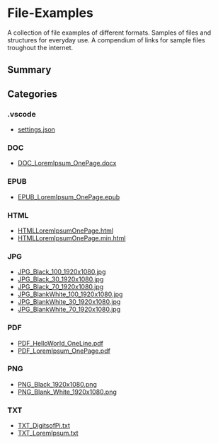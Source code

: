 # File-Examples

A collection of file examples of different formats.
Samples of files and structures for everyday use.
A compendium of links for sample files troughout the internet.


## Summary


## Categories 

### .vscode 
  * [settings.json](<.vscode/settings.json>) 
### DOC 
  * [DOC_LoremIpsum_OnePage.docx](<DOC/DOC_LoremIpsum_OnePage.docx>) 
### EPUB 
  * [EPUB_LoremIpsum_OnePage.epub](<EPUB/EPUB_LoremIpsum_OnePage.epub>) 
### HTML 
  * [HTMLLoremIpsumOnePage.html](<HTML/HTMLLoremIpsumOnePage.html>) 
  * [HTMLLoremIpsumOnePage.min.html](<HTML/HTMLLoremIpsumOnePage.min.html>) 
### JPG 
  * [JPG_Black_100_1920x1080.jpg](<JPG/JPG_Black_100_1920x1080.jpg>) 
  * [JPG_Black_30_1920x1080.jpg](<JPG/JPG_Black_30_1920x1080.jpg>) 
  * [JPG_Black_70_1920x1080.jpg](<JPG/JPG_Black_70_1920x1080.jpg>) 
  * [JPG_BlankWhite_100_1920x1080.jpg](<JPG/JPG_BlankWhite_100_1920x1080.jpg>) 
  * [JPG_BlankWhite_30_1920x1080.jpg](<JPG/JPG_BlankWhite_30_1920x1080.jpg>) 
  * [JPG_BlankWhite_70_1920x1080.jpg](<JPG/JPG_BlankWhite_70_1920x1080.jpg>) 
### PDF 
  * [PDF_HelloWorld_OneLine.pdf](<PDF/PDF_HelloWorld_OneLine.pdf>) 
  * [PDF_LoremIpsum_OnePage.pdf](<PDF/PDF_LoremIpsum_OnePage.pdf>) 
### PNG 
  * [PNG_Black_1920x1080.png](<PNG/PNG_Black_1920x1080.png>) 
  * [PNG_Blank_White_1920x1080.png](<PNG/PNG_Blank_White_1920x1080.png>) 
### TXT 
  * [TXT_DigitsofPi.txt](<TXT/TXT_DigitsofPi.txt>) 
  * [TXT_LoremIpsum.txt](<TXT/TXT_LoremIpsum.txt>) 
